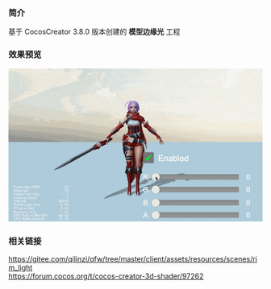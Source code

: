 ### 简介
基于 CocosCreator 3.8.0 版本创建的 **模型边缘光** 工程

### 效果预览
![image](../../../gif/202210/2022101002.gif)

### 相关链接
https://gitee.com/qilinzi/qfw/tree/master/client/assets/resources/scenes/rim_light    
https://forum.cocos.org/t/cocos-creator-3d-shader/97262